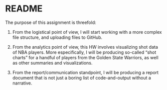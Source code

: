 README
================

The purpose of this assignment is threefold: 

1) From the logistical point of view, I will start working with a more complex file structure, and uploading files to GitHub. 

2) From the analytics point of view, this HW involves visualizing shot data of NBA players. More especifically, I will be producing so-called “shot charts” for a handful of players from the Golden State Warriors, as well as other summaries and visualizations. 

3) From the report/communication standpoint, I will be producing a report document that is not just a boring list of code-and-output without a narrative.